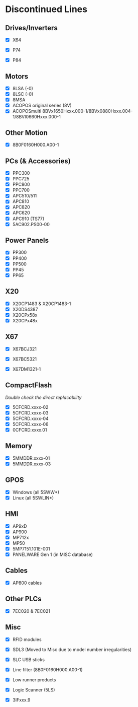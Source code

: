 # Discontinued Lines

## Drives/Inverters
- [x] X64
- [x] P74
- [x] P84


## Motors
- [x] 8LSA (-0)
- [x] 8LSC (-0)
- [x] 8MSA
- [x] ACOPOS original series (8V)
- [x] ACOPOSmulti 8BVx1650Hxxx.000-1/8BVx0880Hxxx.004-1/8BVI0660Hxxx.000-1

## Other Motion
- [x] 8B0F0160H000.A00-1

## PCs (& Accessories)
- [x] PPC300
- [x] PPC725
- [x] PPC800
- [x] PPC700
- [x] APC510/511
- [x] APC810
- [x] APC820
- [x] APC620
- [x] APC910 (TS77)
- [x] 5AC902.PS00-00

## Power Panels
- [x] PP300
- [x] PP400
- [x] PP500
- [x] PP45
- [x] PP65

## X20
- [x] X20CP1483 & X20CP1483-1
- [x] X20DS4387
- [x] X20CPx58x
- [x] X20CPx48x

## X67
- [x] X67BCJ321
- [x] X67BC5321
- [x] X67DM1321-1


## CompactFlash
*Double check the direct replacablilty*
- [x] 5CFCRD.xxxx-02
- [x] 5CFCRD.xxxx-03
- [x] 5CFCRD.xxxx-04
- [x] 5CFCRD.xxxx-06
- [x] 0CFCRD.xxxx.01

## Memory
- [x] 5MMDDR.xxxx-01
- [x] 5MMDDR.xxxx-03

## GPOS
- [x] Windows (all 5SWW*)
- [x] Linux (all 5SWLIN*)

## HMI
- [x] AP9xD
- [x] AP900
- [x] MP712x
- [x] MP50
- [x] 5MP7151.101E-001
- [x] PANELWARE Gen 1 (in MISC database)

## Cables
- [x] AP800 cables

## Other PLCs
- [x] 7EC020 & 7EC021

## Misc
- [x] RFID modules
- [x] SDL3 (Moved to Misc due to model number irregularities)
- [x] SLC USB sticks
- [x] Line filter (8B0F0160H000.A00-1)
- [x] Low runner products
- [x] Logic Scanner (5LS)
- [x] 3IFxxx.9



